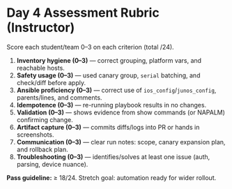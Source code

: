 # Day 4 Assessment Rubric (Instructor)

Score each student/team 0–3 on each criterion (total /24).

1. **Inventory hygiene (0–3)** — correct grouping, platform vars, and reachable hosts.
2. **Safety usage (0–3)** — used canary group, `serial` batching, and check/diff before apply.
3. **Ansible proficiency (0–3)** — correct use of `ios_config`/`junos_config`, parents/lines, and comments.
4. **Idempotence (0–3)** — re-running playbook results in no changes.
5. **Validation (0–3)** — shows evidence from show commands (or NAPALM) confirming change.
6. **Artifact capture (0–3)** — commits diffs/logs into PR or hands in screenshots.
7. **Communication (0–3)** — clear run notes: scope, canary expansion plan, and rollback plan.
8. **Troubleshooting (0–3)** — identifies/solves at least one issue (auth, parsing, device nuance).

**Pass guideline:** ≥ 18/24. Stretch goal: automation ready for wider rollout.
